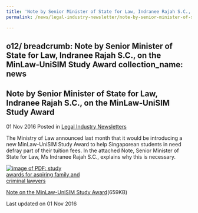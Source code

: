 ```yaml
---
title: 'Note by Senior Minister of State for Law, Indranee Rajah S.C., on the MinLaw-UniSIM Study Award'
permalink: /news/legal-industry-newsletter/note-by-senior-minister-of-state-for-law--indranee-rajah-s-c/

---
```

o12/
breadcrumb: Note by Senior Minister of State for Law, Indranee Rajah S.C., on the MinLaw-UniSIM Study Award
collection_name: news
---

<style>
  .image {width: 200px;}
  .image img {max-width: 100%;}
</style>

Note by Senior Minister of State for Law, Indranee Rajah S.C., on the MinLaw-UniSIM Study Award
---

01 Nov 2016 Posted in [Legal Industry Newsletters](/news/legal-industry-newsletters/)

The Ministry of Law announced last month that it would be introducing a new MinLaw-UniSIM Study Award to help Singaporean students in need defray part of their tuition fees. In the attached Note, Senior Minister of State for Law, Ms Indranee Rajah S.C., explains why this is necessary.

<div class="image">
  <a href="/files/AwardNote.pdf"><img src="/images/1477984615293.jpg" alt="image of PDF: study awards for aspiring family and criminal lawyers"></a>
</div>

<a href="/files/AwardNote.pdf">Note on the MinLaw-UniSIM Study Award</a>(659KB)

<p class="right-side-updated">Last updated on 01 Nov 2016</p>
